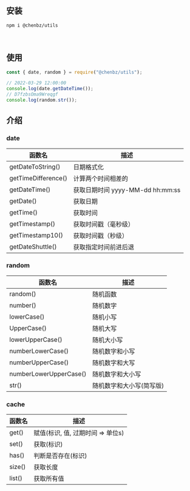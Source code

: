 ## 安装

```bash
npm i @chenbz/utils
```

<br />

## 使用

```js
const { date, random } = require("@chenbz/utils");

// 2022-03-29 12:00:00
console.log(date.getDateTime());
// D7fzbsOma9Wreqgf
console.log(random.str());
```



## 介绍

### date

| 函数名              | 描述                             |
| ------------------- | -------------------------------- |
| getDateToString()   | 日期格式化                       |
| getTimeDifference() | 计算两个时间相差的               |
| getDateTime()       | 获取日期时间 yyyy-MM-dd hh:mm:ss |
| getDate()           | 获取日期                         |
| getTime()           | 获取时间                         |
| getTimestamp()      | 获取时间戳（毫秒级）             |
| getTimestamp10()    | 获取时间戳（秒级）               |
| getDateShuttle()    | 获取指定时间前进后退             |

### random

| 函数名                 | 描述                     |
| ---------------------- | ------------------------ |
| random()               | 随机函数                 |
| number()               | 随机数字                 |
| lowerCase()            | 随机小写                 |
| UpperCase()            | 随机大写                 |
| lowerUpperCase()       | 随机大小写               |
| numberLowerCase()      | 随机数字和小写           |
| numberUpperCase()      | 随机数字和大写           |
| numberLowerUpperCase() | 随机数字和大小写         |
| str()                  | 随机数字和大小写(简写版) |



### cache

| 函数名 | 描述                              |
| ------ | --------------------------------- |
| get()  | 赋值(标识, 值, 过期时间 => 单位s) |
| set()  | 获取(标识)                        |
| has()  | 判断是否存在(标识)                |
| size() | 获取长度                          |
| list() | 获取所有值                        |

